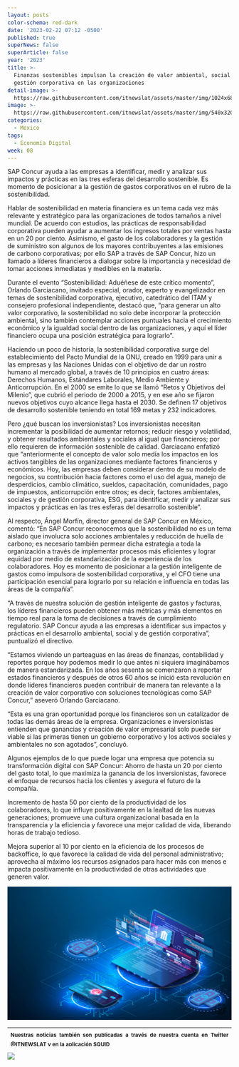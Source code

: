 ```yaml
---
layout: posts
color-schema: red-dark
date: '2023-02-22 07:12 -0500'
published: true
superNews: false
superArticle: false
year: '2023'
title: >-
  Finanzas sostenibles impulsan la creación de valor ambiental, social y de
  gestión corporativa en las organizaciones
detail-image: >-
  https://raw.githubusercontent.com/itnewslat/assets/master/img/1024x680/finanzas-seguras-g.jpg
image: >-
  https://raw.githubusercontent.com/itnewslat/assets/master/img/540x320/finanzas-seguras-p.jpg
categories:
  - Mexico
tags:
  - Economía Digital
week: 08
---
```

SAP Concur ayuda a las empresas a identificar, medir y analizar sus impactos y prácticas en las tres esferas del desarrollo sostenible.
Es momento de posicionar a la gestión de gastos corporativos en el rubro de la sostenibilidad.
 
Hablar de sostenibilidad en materia financiera es un tema cada vez más relevante y estratégico para las organizaciones de todos tamaños a nivel mundial. De acuerdo con estudios, las prácticas de responsabilidad corporativa pueden ayudar a aumentar los ingresos totales por ventas hasta en un 20 por ciento. Asimismo, el gasto de los colaboradores y la gestión de suministro son algunos de los mayores contribuyentes a las emisiones de carbono corporativas; por ello SAP a través de SAP Concur, hizo un llamado a líderes financieros a dialogar sobre la importancia y necesidad de tomar acciones inmediatas y medibles en la materia.
 
Durante el evento “Sostenibilidad: Aduéñese de este crítico momento”, Orlando Garciacano, invitado especial, orador, experto y evangelizador en temas de sostenibilidad corporativa, ejecutivo, catedrático del ITAM y consejero profesional independiente, destacó que, “para generar un alto valor corporativo, la sostenibilidad no solo debe incorporar la protección ambiental, sino también contemplar acciones puntuales hacia el crecimiento económico y la igualdad social dentro de las organizaciones, y aquí el líder financiero ocupa una posición estratégica para lograrlo”.
 
Haciendo un poco de historia, la sostenibilidad corporativa surge del establecimiento del Pacto Mundial de la ONU, creado en 1999 para unir a las empresas y las Naciones Unidas con el objetivo de dar un rostro humano al mercado global, a través de 10 principios en cuatro áreas: Derechos Humanos, Estándares Laborales, Medio Ambiente y Anticorrupción. En el 2000 se emite lo que se llamó “Retos y Objetivos del Milenio”, que cubrió el periodo de 2000 a 2015, y en ese año se fijaron nuevos objetivos cuyo alcance llega hasta el 2030. Se definen 17 objetivos de desarrollo sostenible teniendo en total 169 metas y 232 indicadores.
 
Pero ¿qué buscan los inversionistas? Los inversionistas necesitan incrementar la posibilidad de aumentar retornos; reducir riesgo y volatilidad, y obtener resultados ambientales y sociales al igual que financieros; por ello requieren de información sostenible de calidad. Garciacano enfatizó que “anteriormente el concepto de valor solo medía los impactos en los activos tangibles de las organizaciones mediante factores financieros y económicos. Hoy, las empresas deben considerar dentro de su modelo de negocios, su contribución hacia factores como el uso del agua, manejo de desperdicios, cambio climático, sueldos, capacitación, comunidades, pago de impuestos, anticorrupción entre otros; es decir, factores ambientales, sociales y de gestión corporativa, ESG, para identificar, medir y analizar sus impactos y prácticas en las tres esferas del desarrollo sostenible”. 
 
Al respecto, Ángel Morfín, director general de SAP Concur en México, comentó: “En SAP Concur reconocemos que la sostenibilidad no es un tema aislado que involucra solo acciones ambientales y reducción de huella de carbono; es necesario también permear dicha estrategia a toda la organización a través de implementar procesos más eficientes y lograr equidad por medio de estandarización de la experiencia de los colaboradores. Hoy es momento de posicionar a la gestión inteligente de gastos como impulsora de sostenibilidad corporativa, y el CFO tiene una participación esencial para lograrlo por su relación e influencia en todas las áreas de la compañía”.
 
“A través de nuestra solución de gestión inteligente de gastos y facturas, los líderes financieros pueden obtener más métricas y más elementos en tiempo real para la toma de decisiones a través de cumplimiento regulatorio. SAP Concur ayuda a las empresas a identificar sus impactos y prácticas en el desarrollo ambiental, social y de gestión corporativa”, puntualizó el directivo.
 
“Estamos viviendo un parteaguas en las áreas de finanzas, contabilidad y reportes porque hoy podemos medir lo que antes ni siquiera imaginábamos de manera estandarizada. En los años sesenta se comenzaron a reportar estados financieros y después de otros 60 años se inició esta revolución en donde líderes financieros pueden contribuir de manera tan relevante a la creación de valor corporativo con soluciones tecnológicas como SAP Concur,” aseveró Orlando Garciacano.
 
“Esta es una gran oportunidad porque los financieros son un catalizador de todas las demás áreas de la empresa. Organizaciones e inversionistas entienden que ganancias y creación de valor empresarial solo puede ser viable si las primeras tienen un gobierno corporativo y los activos sociales y ambientales no son agotados”, concluyó.
 
Algunos ejemplos de lo que puede logar una empresa que potencia su transformación digital con SAP Concur:
Ahorro de hasta un 20 por ciento del gasto total, lo que maximiza la ganancia de los inversionistas, favorece el enfoque de recursos hacia los clientes y asegura el futuro de la compañía.
 
Incremento de hasta 50 por ciento de la productividad de los colaboradores, lo que influye positivamente en la lealtad de las nuevas generaciones; promueve una cultura organizacional basada en la transparencia y la eficiencia y favorece una mejor calidad de vida, liberando horas de trabajo tedioso.
 
Mejora superior al 10 por ciento en la eficiencia de los procesos de backoffice, lo que favorece la calidad de vida del personal administrativo; aprovecha al máximo los recursos asignados para hacer más con menos e impacta positivamente en la productividad de otras actividades que generen valor.

![](https://raw.githubusercontent.com/itnewslat/assets/master/img/540x320/finanzas-seguras-p.jpg)

<table style="height: 42px;" width="569">
<tbody>
<tr>
<td style="text-align: justify;"><sub><strong>Nuestras noticias también son publicadas a través de nuestra cuenta en Twitter <a href="https://twitter.com/itnewslat?lang=es">@ITNEWSLAT</a> y en la aplicación <a href="https://squidapp.co/en/">SQUID</a></strong></sub></td>
</tr>
</tbody>
</table>

<img src="https://tracker.metricool.com/c3po.jpg?hash=56f88a41e39ab42c063cc51676587a04"/>